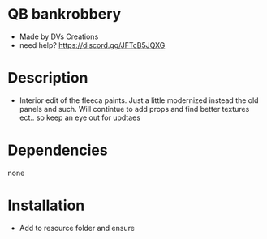# QB bankrobbery
* Made by DVs Creations
* need help? https://discord.gg/JFTcB5JQXG


# Description
* Interior edit of the fleeca paints. Just a little modernized instead the old panels and such. Will contintue to add props and find better textures ect.. so keep an eye out for updtaes


# Dependencies
none


# Installation
* Add to resource folder and ensure 
